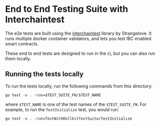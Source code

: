 # End to End Testing Suite with Interchaintest

The e2e tests are built using the [interchaintest](https://github.com/strangelove-ventures/interchaintest) library by Strangelove. It runs multiple docker container validators, and lets you test IBC enabled smart contracts.

These end to end tests are designed to run in the ci, but you can also run them locally.

## Running the tests locally

To run the tests locally, run the following commands from this directory:

```text
go test -v . -run=$TEST_SUITE_FN/$TEST_NAME
```

where `$TEST_NAME` is one of the test names of the `$TEST_SUITE_FN`. For example, to run the `TestInitialize` test, you would run:

```text
go test -v . -run=TestWithRollkitTestSuite/TestInitialize
```
